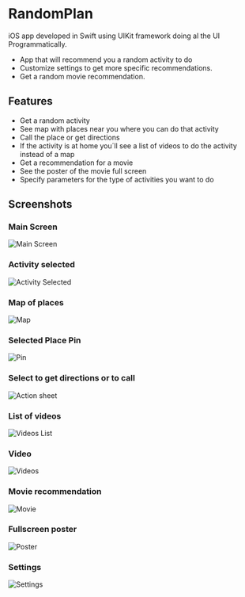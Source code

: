 # RandomPlan
iOS app developed in Swift using UIKit framework doing al the UI Programmatically.

* App that will recommend you a random activity to do
* Customize settings to get more specific recommendations.
* Get a random movie recommendation.


## Features
- Get a random activity
- See map with places near you where you can do that activity
- Call the place or get directions
- If the activity is at home you´ll see a list of videos to do the activity instead of a map
- Get a recommendation for a movie
- See the poster of the movie full screen
- Specify parameters for the type of activities you want to do



## Screenshots

### Main Screen
![Main Screen](screenshots/main.PNG)

### Activity selected
![Activity Selected](screenshots/plan.PNG)

### Map of places
![Map](screenshots/map.PNG)

### Selected Place Pin
![Pin](screenshots/pin.PNG)

### Select to get directions or to call
![Action sheet](screenshots/actionsheet.PNG)

### List of videos
![Videos List](screenshots/videoslist.PNG)

### Video
![Videos](screenshots/video.PNG)

### Movie recommendation
![Movie](screenshots/movie.PNG)

### Fullscreen poster
![Poster](screenshots/poster.PNG)

### Settings
![Settings](screenshots/settings.PNG)
